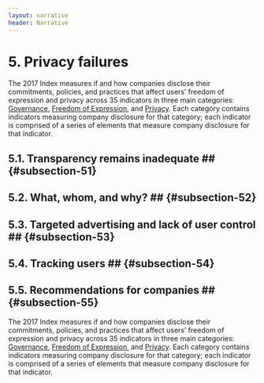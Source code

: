 ```yaml
---
layout: narrative
header: Narrative
---
```


# 5. Privacy failures

The 2017 Index measures if and how companies disclose their commitments, policies, and practices that affect users’ freedom of expression and privacy across 35 indicators in three main categories: [Governance](http://google.com), [Freedom of Expression](), and [Privacy](). Each category contains indicators measuring company disclosure for that category; each indicator is comprised of a series of elements that measure company disclosure for that indicator.

## 5.1. Transparency remains inadequate ## {#subsection-51}

## 5.2. What, whom, and why? ## {#subsection-52}

## 5.3. Targeted advertising and lack of user control ## {#subsection-53}

## 5.4. Tracking users ## {#subsection-54}

## 5.5. Recommendations for companies ## {#subsection-55}

The 2017 Index measures if and how companies disclose their commitments, policies, and practices that affect users’ freedom of expression and privacy across 35 indicators in three main categories: [Governance](http://google.com), [Freedom of Expression](), and [Privacy](). Each category contains indicators measuring company disclosure for that category; each indicator is comprised of a series of elements that measure company disclosure for that indicator.